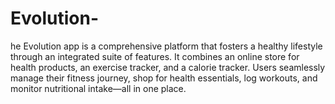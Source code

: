 # Evolution-
he Evolution app is a comprehensive platform that fosters a healthy lifestyle through an integrated suite of features. It combines an online store for health products, an exercise tracker, and a calorie tracker. Users seamlessly manage their fitness journey, shop for health essentials, log workouts, and monitor nutritional intake—all in one place.
